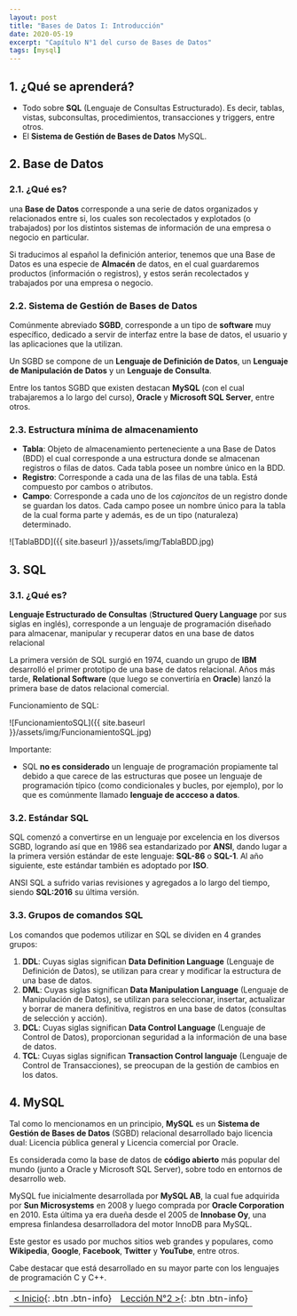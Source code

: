 ```yaml
---
layout: post
title: "Bases de Datos I: Introducción"
date: 2020-05-19
excerpt: "Capítulo N°1 del curso de Bases de Datos"
tags: [mysql]
---
```


## 1. ¿Qué se aprenderá?

* Todo sobre **SQL** (Lenguaje de Consultas Estructurado). Es decir, tablas, vistas, subconsultas, procedimientos, transacciones y triggers, entre otros.
* El **Sistema de Gestión de Bases de Datos** MySQL.

## 2. Base de Datos

### 2.1. ¿Qué es?

una **Base de Datos** corresponde a una serie de datos organizados y relacionados entre si, los cuales son recolectados y explotados (o trabajados) por los distintos sistemas de información de una empresa o negocio en particular.

Si traducimos al español la definición anterior, tenemos que una Base de Datos es una especie de **Almacén** de datos, en el cual guardaremos productos (información o registros), y estos serán recolectados y trabajados por una empresa o negocio.

### 2.2. Sistema de Gestión de Bases de Datos

Comúnmente abreviado **SGBD**, corresponde a un tipo de **software** muy específico, dedicado a servir  de interfaz entre la base de datos, el usuario y las aplicaciones que la utilizan.

Un SGBD se compone de un **Lenguaje de Definición de Datos**, un **Lenguaje de Manipulación de Datos** y un **Lenguaje de Consulta**.

Entre los tantos SGBD que existen destacan **MySQL** (con el cual trabajaremos a lo largo del curso), **Oracle** y **Microsoft SQL Server**, entre otros.

### 2.3. Estructura mínima de almacenamiento

* **Tabla**: Objeto de almacenamiento perteneciente a una Base de Datos (BDD) el cual corresponde a una estructura donde se almacenan registros o filas de datos. Cada tabla posee un nombre único en la BDD.
* **Registro**: Corresponde a cada una de las filas de una tabla. Está compuesto por cambos o atributos.
* **Campo**: Corresponde a cada uno de los *cajoncitos* de un registro donde se guardan los datos. Cada campo posee un nombre único para la tabla de la cual forma parte y además, es de un tipo (naturaleza) determinado.

![TablaBDD]({{ site.baseurl }}/assets/img/TablaBDD.jpg)

## 3. SQL

### 3.1. ¿Qué es?

**Lenguaje Estructurado de Consultas** (**Structured Query Language** por sus siglas en inglés), corresponde a un lenguaje de programación diseñado para almacenar, manipular y recuperar datos en una base de datos relacional

La primera versión de SQL surgió en 1974, cuando un grupo de **IBM** desarrolló el primer prototipo de una base de datos relacional. Años más tarde, **Relational Software** (que luego se convertiría en **Oracle**) lanzó la primera base de datos relacional comercial.

Funcionamiento de SQL:

![FuncionamientoSQL]({{ site.baseurl }}/assets/img/FuncionamientoSQL.jpg)

Importante:
* SQL **no es considerado** un lenguaje de programación propiamente tal debido a que carece de las estructuras que posee un lenguaje de programación típico (como condicionales y bucles, por ejemplo), por lo que es comúnmente llamado **lenguaje de accceso a datos**.

### 3.2. Estándar SQL

SQL comenzó a convertirse en un lenguaje por excelencia en los diversos SGBD, logrando así que en 1986 sea estandarizado por **ANSI**, dando lugar a la primera versión estándar de este lenguaje: **SQL-86** o **SQL-1**. Al año siguiente, este estándar también es adoptado por **ISO**.

ANSI SQL a sufrido varias revisiones y agregados a lo largo del tiempo, siendo **SQL:2016** su última versión.

### 3.3. Grupos de comandos SQL

Los comandos que podemos utilizar en SQL se dividen en 4 grandes grupos:

1. **DDL**: Cuyas siglas significan **Data Definition Language** (Lenguaje de Definición de Datos), se utilizan para crear y modificar la estructura de una base de datos.
2. **DML**: Cuyas siglas significan **Data Manipulation Language** (Lenguaje de Manipulación de Datos), se utilizan para seleccionar, insertar, actualizar y borrar de manera definitiva, registros en una base de datos (consultas de selección y acción).
3. **DCL**: Cuyas siglas significan **Data Control Language** (Lenguaje de Control de Datos), proporcionan seguridad a la información de una base de datos.
4. **TCL**: Cuyas siglas significan **Transaction Control languaje** (Lenguaje de Control de Transacciones), se preocupan de la gestión de cambios en los datos.

## 4. MySQL

Tal como lo mencionamos en un principio, **MySQL** es un **Sistema de Gestión de Bases de Datos** (SGBD) relacional desarrollado bajo licencia dual: Licencia pública general y Licencia comercial por Oracle.

Es considerada como la base de datos de **código abierto** más popular del mundo (junto a Oracle y Microsoft SQL Server), sobre todo en entornos de desarrollo web.

MySQL fue inicialmente desarrollada por **MySQL AB**, la cual fue adquirida por **Sun Microsystems** en 2008 y luego comprada por **Oracle Corporation** en 2010. Esta última ya era dueña desde el 2005 de **Innobase Oy**, una empresa finlandesa desarrolladora del motor InnoDB para MySQL.

Este gestor es usado por muchos sitios web grandes y populares, como **Wikipedia**, **Google**, **Facebook**, **Twitter** y **YouTube**, entre otros.

Cabe destacar que está desarrollado en su mayor parte con los lenguajes de programación C y C++.

|     |     |
|:----|----:|
| [< Inicio](https://nisoto.github.io/curso-bases-de-datos/){: .btn .btn-info} | [Lección N°2 >](https://nisoto.github.io/curso-bases-de-datos/){: .btn .btn-info} |

